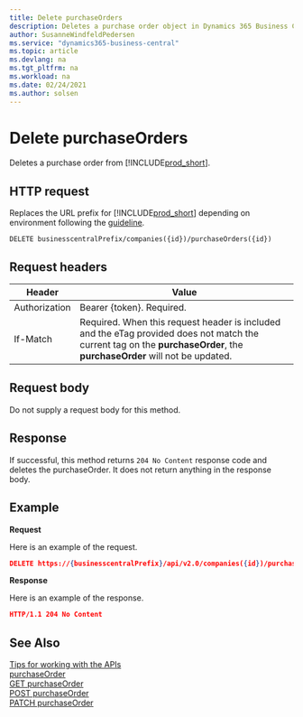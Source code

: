 ```yaml
---
title: Delete purchaseOrders  
description: Deletes a purchase order object in Dynamics 365 Business Central.
author: SusanneWindfeldPedersen
ms.service: "dynamics365-business-central"
ms.topic: article
ms.devlang: na
ms.tgt_pltfrm: na
ms.workload: na
ms.date: 02/24/2021
ms.author: solsen
---
```


<!-- NOTE: This article is an auto-generated stub from the metadata file. -->
<!-- The sections marked with an EDIT_IS_REQUIRED require manual editing. -->
# Delete purchaseOrders

Deletes a purchase order from [!INCLUDE[prod_short](../../../includes/prod_short.md)].

## HTTP request

Replaces the URL prefix for [!INCLUDE[prod_short](../../../includes/prod_short.md)] depending on environment following the [guideline](../../v2.0/endpoints-apis-for-dynamics.md).

```
DELETE businesscentralPrefix/companies({id})/purchaseOrders({id})
```
## Request headers

|Header|Value|
|------|-----|
|Authorization  |Bearer {token}. Required. |
|If-Match       |Required. When this request header is included and the eTag provided does not match the current tag on the **purchaseOrder**, the **purchaseOrder** will not be updated. |


## Request body

Do not supply a request body for this method.

## Response

If successful, this method returns ```204 No Content``` response code and deletes the purchaseOrder. It does not return anything in the response body.

## Example

**Request**

Here is an example of the request.

```json
DELETE https://{businesscentralPrefix}/api/v2.0/companies({id})/purchaseOrders({id})
```

**Response**

Here is an example of the response.

```json
HTTP/1.1 204 No Content
```

## See Also

[Tips for working with the APIs](../../../developer/devenv-connect-apps-tips.md)  
[purchaseOrder](../resources/dynamics_purchaseOrder.md)  
[GET purchaseOrder](dynamics_purchaseorder_get.md)  
[POST purchaseOrder](dynamics_purchaseorder_create.md)  
[PATCH purchaseOrder](dynamics_purchaseorder_update.md)  
